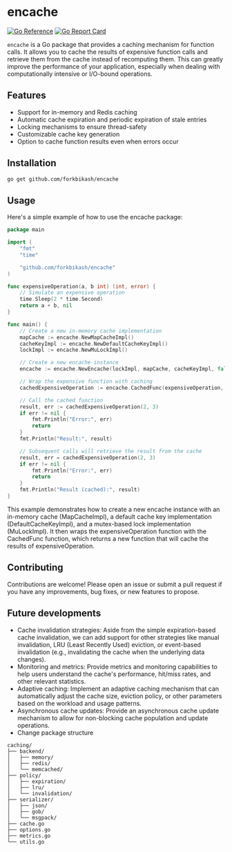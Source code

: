 # encache

[![Go Reference](https://pkg.go.dev/badge/github.com/forkbikash/encache.svg)](https://pkg.go.dev/github.com/forkbikash/encache)
[![Go Report Card](https://goreportcard.com/badge/github.com/forkbikash/encache)](https://goreportcard.com/report/github.com/forkbikash/encache)

`encache` is a Go package that provides a caching mechanism for function calls. It allows you to cache the results of expensive function calls and retrieve them from the cache instead of recomputing them. This can greatly improve the performance of your application, especially when dealing with computationally intensive or I/O-bound operations.

## Features

- Support for in-memory and Redis caching
- Automatic cache expiration and periodic expiration of stale entries
- Locking mechanisms to ensure thread-safety
- Customizable cache key generation
- Option to cache function results even when errors occur

## Installation

```bash
go get github.com/forkbikash/encache
```

## Usage

Here's a simple example of how to use the encache package:

```go
package main

import (
	"fmt"
	"time"

	"github.com/forkbikash/encache"
)

func expensiveOperation(a, b int) (int, error) {
	// Simulate an expensive operation
	time.Sleep(2 * time.Second)
	return a + b, nil
}

func main() {
	// Create a new in-memory cache implementation
	mapCache := encache.NewMapCacheImpl()
	cacheKeyImpl := encache.NewDefaultCacheKeyImpl()
	lockImpl := encache.NewMuLockImpl()

	// Create a new encache instance
	encache := encache.NewEncache(lockImpl, mapCache, cacheKeyImpl, false)

	// Wrap the expensive function with caching
	cachedExpensiveOperation := encache.CachedFunc(expensiveOperation, time.Minute)

	// Call the cached function
	result, err := cachedExpensiveOperation(2, 3)
	if err != nil {
		fmt.Println("Error:", err)
		return
	}
	fmt.Println("Result:", result)

	// Subsequent calls will retrieve the result from the cache
	result, err = cachedExpensiveOperation(2, 3)
	if err != nil {
		fmt.Println("Error:", err)
		return
	}
	fmt.Println("Result (cached):", result)
}
```

This example demonstrates how to create a new encache instance with an in-memory cache (MapCacheImpl), a default cache key implementation (DefaultCacheKeyImpl), and a mutex-based lock implementation (MuLockImpl). It then wraps the expensiveOperation function with the CachedFunc function, which returns a new function that will cache the results of expensiveOperation.

## Contributing

Contributions are welcome! Please open an issue or submit a pull request if you have any improvements, bug fixes, or new features to propose.

## Future developments

- Cache invalidation strategies: Aside from the simple expiration-based cache invalidation, we can add support for other strategies like manual invalidation, LRU (Least Recently Used) eviction, or event-based invalidation (e.g., invalidating the cache when the underlying data changes).
- Monitoring and metrics: Provide metrics and monitoring capabilities to help users understand the cache's performance, hit/miss rates, and other relevant statistics.
- Adaptive caching: Implement an adaptive caching mechanism that can automatically adjust the cache size, eviction policy, or other parameters based on the workload and usage patterns.
- Asynchronous cache updates: Provide an asynchronous cache update mechanism to allow for non-blocking cache population and update operations.
- Change package structure

```dir
caching/
├── backend/
│   ├── memory/
│   ├── redis/
│   └── memcached/
├── policy/
│   ├── expiration/
│   ├── lru/
│   └── invalidation/
├── serializer/
│   ├── json/
│   ├── gob/
│   └── msgpack/
├── cache.go
├── options.go
├── metrics.go
└── utils.go
```

